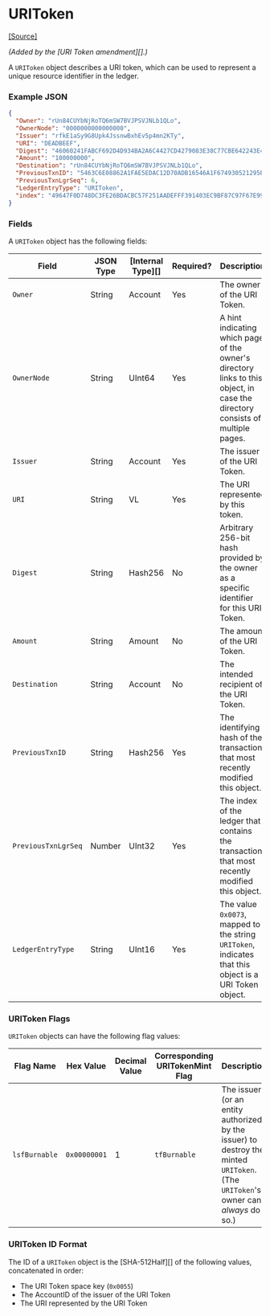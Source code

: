 # URIToken

[\[Source\]](https://github.com/ripple/rippled/blob/master/src/ripple/protocol/impl/LedgerFormats.cpp#L157-L170)

_(Added by the \[URI Token amendment]\[].)_

A `URIToken` object describes a URI token, which can be used to represent a unique resource identifier in the ledger.

### Example JSON

```json
{
  "Owner": "rUn84CUYbNjRoTQ6mSW7BVJPSVJNLb1QLo",
  "OwnerNode": "0000000000000000",
  "Issuer": "rfkE1aSy9G8Upk4JssnwBxhEv5p4mn2KTy",
  "URI": "DEADBEEF",
  "Digest": "46060241FABCF692D4D934BA2A6C4427CD4279083E38C77CBE642243E43BE291",
  "Amount": "100000000",
  "Destination": "rUn84CUYbNjRoTQ6mSW7BVJPSVJNLb1QLo",
  "PreviousTxnID": "5463C6E08862A1FAE5EDAC12D70ADB16546A1F674930521295BC082494B62924",
  "PreviousTxnLgrSeq": 6,
  "LedgerEntryType": "URIToken",
  "index": "49647F0D748DC3FE26BDACBC57F251AADEFFF391403EC9BF87C97F67E9977FB0"
}
```

### Fields

A `URIToken` object has the following fields:

| Field               | JSON Type | \[Internal Type]\[] | Required? | Description                                                                                                                   |
| ------------------- | --------- | ------------------- | --------- | ----------------------------------------------------------------------------------------------------------------------------- |
| `Owner`             | String    | Account             | Yes       | The owner of the URI Token.                                                                                                   |
| `OwnerNode`         | String    | UInt64              | Yes       | A hint indicating which page of the owner's directory links to this object, in case the directory consists of multiple pages. |
| `Issuer`            | String    | Account             | Yes       | The issuer of the URI Token.                                                                                                  |
| `URI`               | String    | VL                  | Yes       | The URI represented by this token.                                                                                            |
| `Digest`            | String    | Hash256             | No        | Arbitrary 256-bit hash provided by the owner as a specific identifier for this URI Token.                                     |
| `Amount`            | String    | Amount              | No        | The amount of the URI Token.                                                                                                  |
| `Destination`       | String    | Account             | No        | The intended recipient of the URI Token.                                                                                      |
| `PreviousTxnID`     | String    | Hash256             | Yes       | The identifying hash of the transaction that most recently modified this object.                                              |
| `PreviousTxnLgrSeq` | Number    | UInt32              | Yes       | The index of the ledger that contains the transaction that most recently modified this object.                                |
| `LedgerEntryType`   | String    | UInt16              | Yes       | The value `0x0073`, mapped to the string `URIToken`, indicates that this object is a URI Token object.                        |

### URIToken Flags

`URIToken` objects can have the following flag values:

| Flag Name     | Hex Value    | Decimal Value | Corresponding URITokenMint Flag | Description                                                                                                                       |
| ------------- | ------------ | ------------- | ------------------------------- | --------------------------------------------------------------------------------------------------------------------------------- |
| `lsfBurnable` | `0x00000001` | 1             | `tfBurnable`                    | The issuer (or an entity authorized by the issuer) to destroy the minted `URIToken`. (The `URIToken`'s owner can _always_ do so.) |

### URIToken ID Format

The ID of a `URIToken` object is the \[SHA-512Half]\[] of the following values, concatenated in order:

* The URI Token space key (`0x0055`)
* The AccountID of the issuer of the URI Token
* The URI represented by the URI Token
